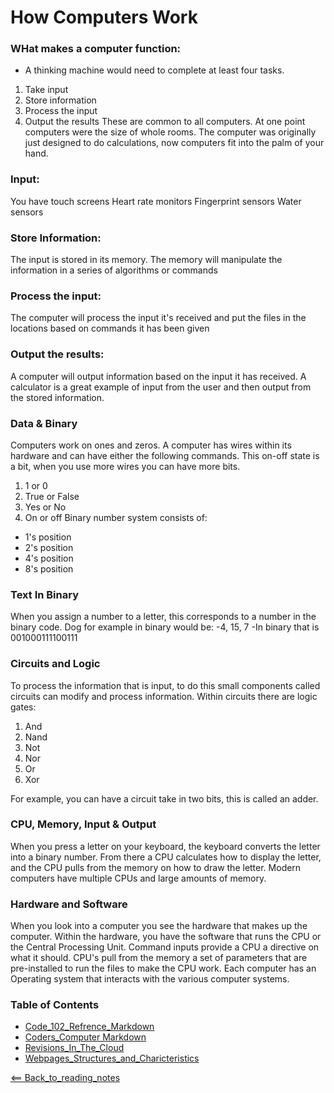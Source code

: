 # How Computers Work

### WHat makes a computer function:
- A thinking machine would need to complete at least four tasks.
 1. Take input
 2. Store information
 3. Process the input
 4. Output the results
These are common to all computers. At one point computers were the size of whole rooms. The computer was originally just designed to do calculations, now computers fit into the palm of your hand.

### Input:
You have touch screens
Heart rate monitors
Fingerprint sensors
Water sensors

### Store Information:
The input is stored in its memory. The memory will manipulate the information in a series of algorithms or commands

### Process the input:
The computer will process the input it's received and put the files in the locations based on commands it has been given

### Output the results:
A computer will output information based on the input it has received. A calculator is a great example of input from the user and then output from the stored information.

### Data & Binary
Computers work on ones and zeros. A computer has wires within its hardware and can have either the following commands. This on-off state is a bit, when you use more wires you can have more bits.
 1. 1 or 0
 2. True or False
 3. Yes or No
 4. On or off
Binary number system consists of:
- 1's position
- 2's position
- 4's position
- 8's position

### Text In Binary
When you assign a number to a letter, this corresponds to a number in the binary code.
Dog for example in binary would be: 
 -4, 15, 7
 -In binary that is 001000111100111

### Circuits and Logic
To process the information that is input, to do this small components called circuits can modify and process information.
Within circuits there are logic gates:
 1. And
 2. Nand
 3. Not
 4. Nor
 5. Or
 6. Xor

For example, you can have a circuit take in two bits, this is called an adder.

### CPU, Memory, Input & Output
When you press a letter on your keyboard, the keyboard converts the letter into a binary number. From there a CPU calculates how to display the letter, and the CPU pulls from the memory on how to draw the letter. Modern computers have multiple CPUs and large amounts of memory.

### Hardware and Software
When you look into a computer you see the hardware that makes up the computer. Within the hardware, you have the software that runs the CPU or the Central Processing Unit. Command inputs provide a CPU a directive on what it should. CPU's pull from the memory a set of parameters that are pre-installed to run the files to make the CPU work. Each computer has an Operating system that interacts with the various computer systems. 

### Table of Contents
- [Code_102_Refrence_Markdown](class102.md)
- [Coders_Computer Markdown](coderscomputer.md)
- [Revisions_In_The_Cloud](RevisionsInTheCloud.md)
- [Webpages_Structures_and_Charicteristics](webpagestructures.md)

[<== Back_to_reading_notes](https://jtaisey389.github.io/reading-notes/)